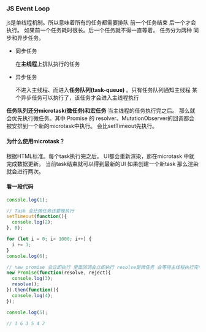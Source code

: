 ### JS Event Loop 



js是单线程机制。所以意味着所有的任务都需要排队 前一个任务结束 后一个才会执行。 如果前一个任务耗时很长。后一个任务就不得一直等着。 任务分为两种 同步和异步任务。

* 同步任务

  在**主线程**上排队执行的任务 

* 异步任务

  不进入主线程、而进入**任务队列(task-queue)** 。只有任务队列通知主线程 某个异步任务可以执行了，该任务才会进入主线程执行

**任务队列还分microtask(微任务)和宏任务** 当主线程的任务执行完之后。 那么就会优先执行微任务。其中 Promise 的 resolver、MutationObserver的回调都会被安排到一个新的microtask中执行。 会比setTimeout先执行。



#### 为什么使用microtask？

根据HTML标准。每个task执行完之后。 UI都会重新渲染，那在microtask 中就完成数据更新。 当前task结束就可以得到最新的UI 如果创建一个新task 那么渲染就会进行两次。



#### 看一段代码

```javascript
console.log(1);

// Task 会比微任务还要晚执行
setTimeout(function(){
  console.log(2);
}, 0);

for (let i = 0; i< 1000; i++) {
  i += 1;
}
console.log(6);

// new promise 会立即执行 里面回调会立即执行 resolve是微任务 会等待主线程执行完毕 再执行 优先于宏任务
new Promise(function(resolve, reject){
  console.log(3);
  resolve();
}).then(function(){
  console.log(4);
});

console.log(5);

// 1 6 3 5 4 2
```

